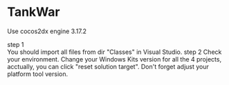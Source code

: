 # TankWar
Use cocos2dx engine 3.17.2

step 1	
      You should import all files from dir "Classes" in Visual Studio.
step 2
	Check your environment. Change your Windows Kits version for all the 4 projects, acctually, you can click "reset solution target". Don't forget adjust your platform tool version.
